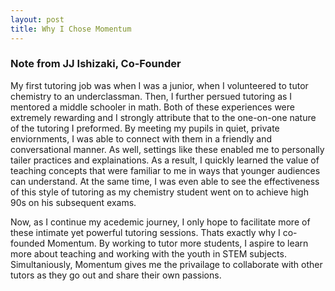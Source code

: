 ```yaml
---
layout: post
title: Why I Chose Momentum
---
```


### Note from JJ Ishizaki, Co-Founder

My first tutoring job was when I was a junior, when I volunteered to tutor chemistry to an underclassman. Then, I further persued tutoring as I mentored a middle schooler in math. Both of these experiences were extremely rewarding and I strongly attribute that to the one-on-one nature of the tutoring I preformed. By meeting my pupils in quiet, private enviornments, I was able to connect with them in a friendly and conversational manner. As well, settings like these enabled me to personally tailer practices and explainations. As a result, I quickly learned the value of teaching concepts that were familiar to me in ways that younger audiences can understand. At the same time, I was even able to see the effectiveness of this style of tutoring as my chemistry student went on to achieve high 90s on his subsequent exams. 

Now, as I continue my acedemic journey, I only hope to facilitate more of these intimate yet powerful tutoring sessions. Thats exactly why I co-founded Momentum. By working to tutor more students, I aspire to learn more about teaching and working with the youth in STEM subjects. Simultaniously, Momentum gives me the privailage to collaborate with other tutors as they go out and share their own passions. 